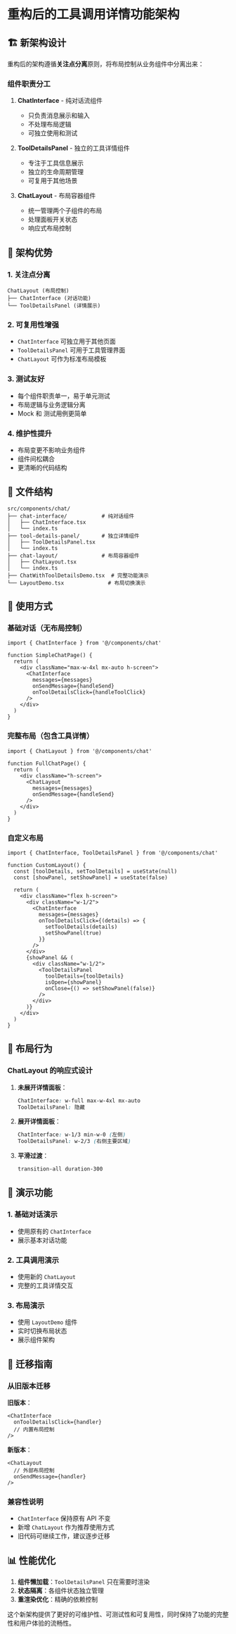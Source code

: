# 重构后的工具调用详情功能架构

## 🏗️ 新架构设计

重构后的架构遵循**关注点分离**原则，将布局控制从业务组件中分离出来：

### 组件职责分工

1. **ChatInterface** - 纯对话流组件
   - 只负责消息展示和输入
   - 不处理布局逻辑
   - 可独立使用和测试

2. **ToolDetailsPanel** - 独立的工具详情组件
   - 专注于工具信息展示
   - 独立的生命周期管理
   - 可复用于其他场景

3. **ChatLayout** - 布局容器组件
   - 统一管理两个子组件的布局
   - 处理面板开关状态
   - 响应式布局控制

## 🎯 架构优势

### 1. **关注点分离**
```
ChatLayout (布局控制)
├── ChatInterface (对话功能)
└── ToolDetailsPanel (详情展示)
```

### 2. **可复用性增强**
- `ChatInterface` 可独立用于其他页面
- `ToolDetailsPanel` 可用于工具管理界面
- `ChatLayout` 可作为标准布局模板

### 3. **测试友好**
- 每个组件职责单一，易于单元测试
- 布局逻辑与业务逻辑分离
- Mock 和 测试用例更简单

### 4. **维护性提升**
- 布局变更不影响业务组件
- 组件间松耦合
- 更清晰的代码结构

## 📁 文件结构

```
src/components/chat/
├── chat-interface/           # 纯对话组件
│   ├── ChatInterface.tsx
│   └── index.ts
├── tool-details-panel/       # 独立详情组件
│   ├── ToolDetailsPanel.tsx
│   └── index.ts
├── chat-layout/              # 布局容器组件
│   ├── ChatLayout.tsx
│   └── index.ts
├── ChatWithToolDetailsDemo.tsx  # 完整功能演示
└── LayoutDemo.tsx              # 布局切换演示
```

## 🔧 使用方式

### 基础对话（无布局控制）
```tsx
import { ChatInterface } from '@/components/chat'

function SimpleChatPage() {
  return (
    <div className="max-w-4xl mx-auto h-screen">
      <ChatInterface
        messages={messages}
        onSendMessage={handleSend}
        onToolDetailsClick={handleToolClick}
      />
    </div>
  )
}
```

### 完整布局（包含工具详情）
```tsx
import { ChatLayout } from '@/components/chat'

function FullChatPage() {
  return (
    <div className="h-screen">
      <ChatLayout
        messages={messages}
        onSendMessage={handleSend}
      />
    </div>
  )
}
```

### 自定义布局
```tsx
import { ChatInterface, ToolDetailsPanel } from '@/components/chat'

function CustomLayout() {
  const [toolDetails, setToolDetails] = useState(null)
  const [showPanel, setShowPanel] = useState(false)
  
  return (
    <div className="flex h-screen">
      <div className="w-1/2">
        <ChatInterface
          messages={messages}
          onToolDetailsClick={(details) => {
            setToolDetails(details)
            setShowPanel(true)
          }}
        />
      </div>
      {showPanel && (
        <div className="w-1/2">
          <ToolDetailsPanel
            toolDetails={toolDetails}
            isOpen={showPanel}
            onClose={() => setShowPanel(false)}
          />
        </div>
      )}
    </div>
  )
}
```

## 🎨 布局行为

### ChatLayout 的响应式设计

1. **未展开详情面板**：
   ```css
   ChatInterface: w-full max-w-4xl mx-auto
   ToolDetailsPanel: 隐藏
   ```

2. **展开详情面板**：
   ```css
   ChatInterface: w-1/3 min-w-0 (左侧)
   ToolDetailsPanel: w-2/3 (右侧主要区域)
   ```

3. **平滑过渡**：
   ```css
   transition-all duration-300
   ```

## 🚀 演示功能

### 1. 基础对话演示
- 使用原有的 `ChatInterface`
- 展示基本对话功能

### 2. 工具调用演示  
- 使用新的 `ChatLayout`
- 完整的工具详情交互

### 3. 布局演示
- 使用 `LayoutDemo` 组件
- 实时切换布局状态
- 展示组件架构

## 🔄 迁移指南

### 从旧版本迁移

**旧版本**：
```tsx
<ChatInterface 
  onToolDetailsClick={handler}
  // 内置布局控制
/>
```

**新版本**：
```tsx
<ChatLayout 
  // 外部布局控制
  onSendMessage={handler}
/>
```

### 兼容性说明

- `ChatInterface` 保持原有 API 不变
- 新增 `ChatLayout` 作为推荐使用方式
- 旧代码可继续工作，建议逐步迁移

## 📊 性能优化

1. **组件懒加载**：`ToolDetailsPanel` 只在需要时渲染
2. **状态隔离**：各组件状态独立管理
3. **重渲染优化**：精确的依赖控制

这个新架构提供了更好的可维护性、可测试性和可复用性，同时保持了功能的完整性和用户体验的流畅性。